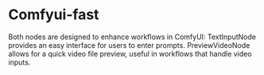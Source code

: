 # Comfyui-fast
Both nodes are designed to enhance workflows in ComfyUI:
TextInputNode provides an easy interface for users to enter prompts.
PreviewVideoNode allows for a quick video file preview, useful in workflows that handle video inputs.

